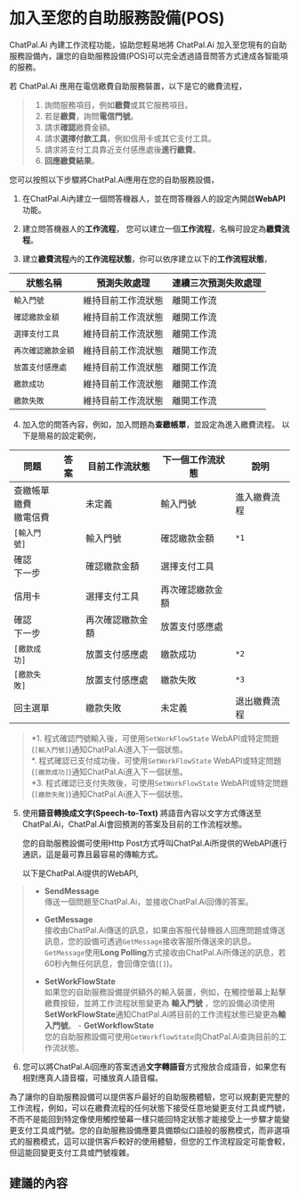 ﻿
# 加入至您的自助服務設備(POS)
ChatPal&#46;Ai 內建工作流程功能，協助您輕易地將 ChatPal&#46;Ai 加入至您現有的自助服務設備內，讓您的自助服務設備(POS)可以完全透過語音問答方式達成各智能項的服務。

若 ChatPal&#46;Ai 應用在電信繳費自助服務裝置，以下是它的繳費流程，
>1. 詢問服務項目，例如**繳費**或其它服務項目。
>2. 若是**繳費**，詢問**電信門號**。
>3. 請求**確認**繳費金額。
>4. 請求**選擇付款工具**，例如信用卡或其它支付工具。
>5. 請求將支付工具靠近支付感應處後**進行繳費**。
>6. **回應繳費結果**。

您可以按照以下步驟將ChatPal&#46;Ai應用在您的自助服務設備，
1. 在ChatPal&#46;Ai內建立一個問答機器人，並在問答機器人的設定內開啟**WebAPI**功能。
	
2. 建立問答機器人的**工作流程**， 
	您可以建立一個**工作流程**，名稱可設定為**繳費流程**。
3. 建立**繳費流程**內的**工作流程狀態**，你可以依序建立以下的**工作流程狀態**，
 
|狀態名稱|預測失敗處理|連續三次預測失敗處理|
|---|---|---|
|`輸入門號`|維持目前工作流狀態|離開工作流|
|`確認繳款金額`|維持目前工作流狀態|離開工作流|
|`選擇支付工具`|維持目前工作流狀態|離開工作流|
|`再次確認繳款金額`|維持目前工作流狀態|離開工作流|
|`放置支付感應處`|維持目前工作流狀態|離開工作流|
|`繳款成功`|維持目前工作流狀態|離開工作流|
|`繳款失敗`|維持目前工作流狀態|離開工作流|

4. 加入您的問答內容，例如，加入問題為**查繳帳單**，並設定為進入繳費流程。	以下是簡易的設定範例，

|問題|答案|目前工作流狀態|下一個工作流狀態|說明|
|---|---|---|---|---|
|查繳帳單<br/>繳費<br/>繳電信費||未定義|輸入門號|進入繳費流程|
|`[輸入門號]`||輸入門號|確認繳款金額|`*1`|
|確認<br/>下一步||確認繳款金額|選擇支付工具||
|信用卡||選擇支付工具|再次確認繳款金額||
|確認<br/>下一步||再次確認繳款金額|放置支付感應處||
|`[繳款成功]`||放置支付感應處|繳款成功|`*2`|
|`[繳款失敗]`||放置支付感應處|繳款失敗|`*3`|
|回主選單||繳款失敗|未定義|退出繳費流程|

> *1. 程式確認門號輸入後，可使用`SetWorkFlowState` WebAPI或特定問題(`[輸入門號]`)通知ChatPal&#46;Ai進入下一個狀態。
> \
> *. 程式確認已支付成功後，可使用`SetWorkFlowState` WebAPI或特定問題(`[繳款成功]`)通知ChatPal&#46;Ai進入下一個狀態。
> \
> *3. 程式確認已支付失敗後，可使用`SetWorkFlowState` WebAPI或特定問題(`[繳款失敗]`)通知ChatPal&#46;Ai進入下一個狀態。


5. 使用**語音轉換成文字(Speech-to-Text)** 將語音內容以文字方式傳送至ChatPal&#46;Ai，ChatPal&#46;Ai會回預測的答案及目前的工作流程狀態。

	您的自助服務設備可使用Http Post方式呼叫ChatPal&#46;Ai所提供的WebAPI進行通訊，這是最可靠且最容易的傳輸方式。
	
	以下是ChatPal&#46;Ai提供的WebAPI, 
> - **SendMessage** 
> \
> 傳送一個問題至ChatPal&#46;Ai，並接收ChatPal.Ai回傳的答案。
> 
> - **GetMessage**
> \
> 接收由ChatPal&#46;Ai傳送的訊息，如果由客服代替機器人回應問題或傳送訊息，您的設備可透過`GetMessage`接收客服所傳送來的訊息。
> \
> `GetMessage`使用**Long Polling**方式接收由ChatPal&#46;Ai所傳送的訊息，若60秒內無任何訊息，會回傳空值(`[]`)。
> - **SetWorkFlowState**
> \
> 	如果您的自助服務設備提供額外的輸入裝置，例如，在觸控螢幕上點擊繳費按鈕，並將工作流程狀態變更為 **輸入門號** ，您的設備必須使用**SetWorkFlowState**通知ChatPal&#46;Ai將目前的工作流程狀態已變更為**輸入門號**。
 	- **GetWorkflowState**
> \
> 您的自助服務設備可使用`GetWorkflowState`向ChatPal&#46;Ai查詢目前的工作流狀態。

6. 您可以將ChatPal&#46;Ai回應的答案透過**文字轉語音**方式撥放合成語音，如果您有相對應真人語音檔，可播放真人語音檔。

為了讓你的自助服務設備可以提供客戶最好的自助服務體驗，您可以規劃更完整的工作流程，例如，可以在繳費流程的任何狀態下接受任意地變更支付工具或門號，不而不是能回到特定像使用觸控螢幕一樣只能回特定狀態才能接受上一步驟才能變更支付工具或門號。您的自助服務設備應要具備類似口語般的服務模式，而非選項式的服務模式，這可以提供客戶較好的使用體驗，但您的工作流程設定可能會較，但這能回變更支付工具或門號複雜。

## 建議的內容
